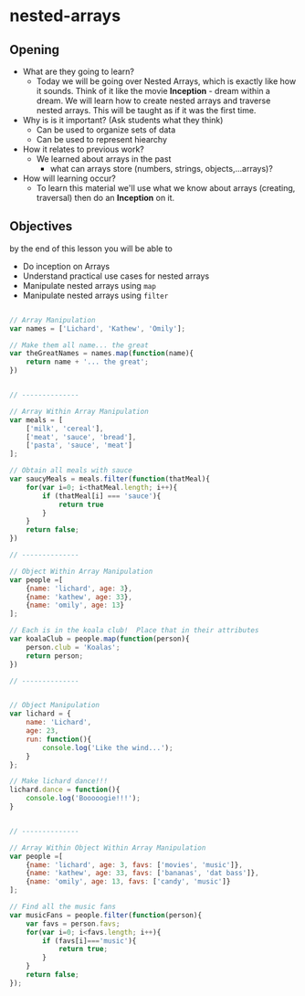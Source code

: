 # nested-arrays
## Opening
- What are they going to learn?
  - Today we will be going over Nested Arrays, which is exactly like how it sounds. Think of it like the movie **Inception** - dream within a dream. We will learn how to create nested arrays and traverse nested arrays. This will be taught as if it was the first time.
- Why is is it important? (Ask students what they think)
  - Can be used to organize sets of data
  - Can be used to represent hiearchy
- How it relates to previous work?
  - We learned about arrays in the past 
    - what can arrays store (numbers, strings, objects,...arrays)?
- How will learning occur?
  - To learn this material we'll use what we know about arrays (creating, traversal) then do an **Inception** on it.

## Objectives
by the end of this lesson you will be able to
- Do inception on Arrays
- Understand practical use cases for nested arrays
- Manipulate nested arrays using `map`
- Manipulate nested arrays using `filter`


```javascript

// Array Manipulation
var names = ['Lichard', 'Kathew', 'Omily'];

// Make them all name... the great
var theGreatNames = names.map(function(name){
    return name + '... the great';
})


// --------------

// Array Within Array Manipulation
var meals = [
    ['milk', 'cereal'],
    ['meat', 'sauce', 'bread'],
    ['pasta', 'sauce', 'meat']
];

// Obtain all meals with sauce
var saucyMeals = meals.filter(function(thatMeal){
    for(var i=0; i<thatMeal.length; i++){
        if (thatMeal[i] === 'sauce'){
            return true
        }
    }
    return false;
})

// --------------

// Object Within Array Manipulation
var people =[
    {name: 'lichard', age: 3},
    {name: 'kathew', age: 33},
    {name: 'omily', age: 13}
];

// Each is in the koala club!  Place that in their attributes
var koalaClub = people.map(function(person){
    person.club = 'Koalas';
    return person;
})

// --------------


// Object Manipulation
var lichard = {
    name: 'Lichard',
    age: 23,
    run: function(){
        console.log('Like the wind...');
    }
};

// Make lichard dance!!!
lichard.dance = function(){
    console.log('Booooogie!!!');
}


// --------------

// Array Within Object Within Array Manipulation
var people =[
    {name: 'lichard', age: 3, favs: ['movies', 'music']},
    {name: 'kathew', age: 33, favs: ['bananas', 'dat bass']},
    {name: 'omily', age: 13, favs: ['candy', 'music']}
];

// Find all the music fans
var musicFans = people.filter(function(person){
    var favs = person.favs;
    for(var i=0; i<favs.length; i++){
        if (favs[i]==='music'){
            return true;
        }
    }
    return false;
});
```
